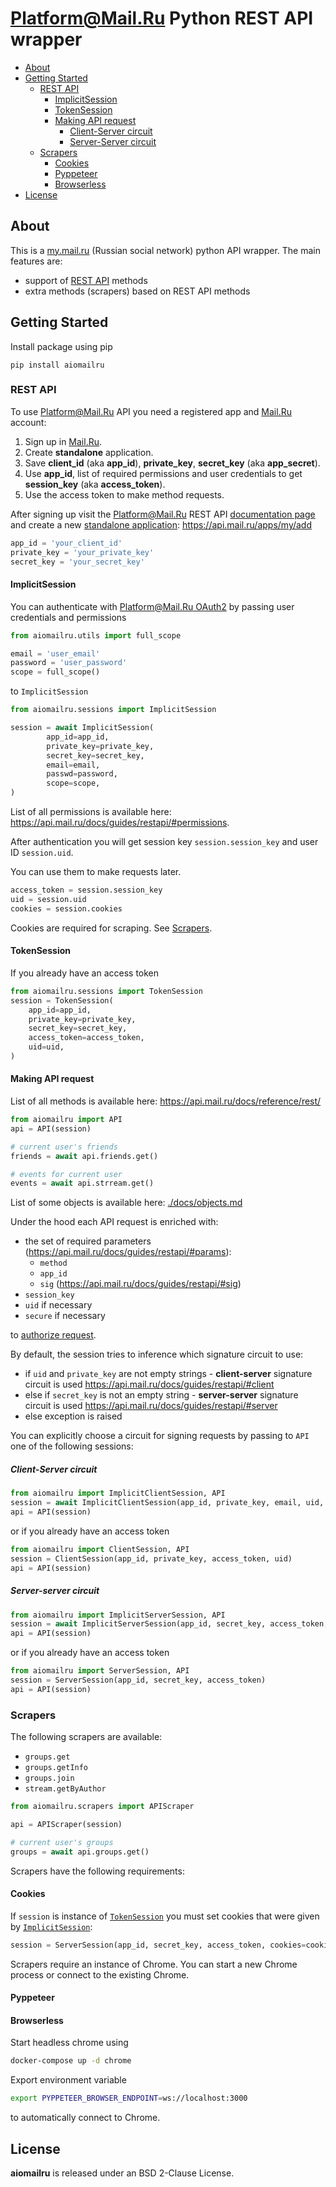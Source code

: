 # Platform@Mail.Ru Python REST API wrapper

- [About](#about)
- [Getting Started](#getting-started)
    + [REST API](#rest-api)
        - [ImplicitSession](#implicitsession)
        - [TokenSession](#tokensession)
        - [Making API request](#making-api-request)
            + [Client-Server circuit](#client-server-circuit)
            + [Server-Server circuit](#server-server-circuit)
    + [Scrapers](#scrapers)
        - [Cookies](#cookies)
        - [Pyppeteer](#pyppeteer)
        - [Browserless](#browserless)
- [License](#license)

## About

This is a [my.mail.ru](https://my.mail.ru) (Russian social network) python API
wrapper. The main features are:

* support of [REST API](https://api.mail.ru/docs/reference/rest/) methods
* extra methods (scrapers) based on REST API methods


## Getting Started

Install package using pip

    pip install aiomailru

### REST API

To use Platform@Mail.Ru API you need a registered app and
[Mail.Ru](https://mail.ru) account:

1. Sign up in [Mail.Ru](https://mail.ru).
2. Create **standalone** application.
3. Save **client_id** (aka **app_id**), **private_key**, **secret_key** (aka **app_secret**).
4. Use **app_id**, list of required permissions and user credentials to get **session_key** (aka **access_token**).
5. Use the access token to make method requests.

After signing up visit the Platform@Mail.Ru REST API
[documentation page](https://api.mail.ru/docs/)
and create a new
[standalone application](https://api.mail.ru/docs/guides/standalone-apps/):
https://api.mail.ru/apps/my/add

```python
app_id = 'your_client_id'
private_key = 'your_private_key'
secret_key = 'your_secret_key'
```

#### ImplicitSession

You can authenticate with [Platform@Mail.Ru OAuth2](https://api.mail.ru/docs/guides/oauth/)
by passing user credentials and permissions

```python
from aiomailru.utils import full_scope

email = 'user_email'
password = 'user_password'
scope = full_scope()
```

to `ImplicitSession`

```python
from aiomailru.sessions import ImplicitSession

session = await ImplicitSession(
        app_id=app_id,
        private_key=private_key,
        secret_key=secret_key,
        email=email,
        passwd=password,
        scope=scope,
)
```

List of all permissions is available here:
https://api.mail.ru/docs/guides/restapi/#permissions.

After authentication you will get session key `session.session_key` and
user ID `session.uid`.

You can use them to make requests later.

```python
access_token = session.session_key
uid = session.uid
cookies = session.cookies
```

Cookies are required for scraping. See [Scrapers](#scrapers).

#### TokenSession

If you already have an access token

```python
from aiomailru.sessions import TokenSession
session = TokenSession(
    app_id=app_id,
    private_key=private_key,
    secret_key=secret_key,
    access_token=access_token,
    uid=uid,
)
```

#### Making API request

List of all methods is available here: https://api.mail.ru/docs/reference/rest/

```python
from aiomailru import API
api = API(session)

# current user's friends
friends = await api.friends.get()

# events for current user
events = await api.strream.get()
```

List of some objects is available here: [./docs/objects.md](https://github.com/KonstantinTogoi/aiomailru/blob/master/docs/objects.md)

Under the hood each API request is enriched with:

- the set of required parameters
(https://api.mail.ru/docs/guides/restapi/#params):
    + `method`
    + `app_id`
    + `sig` (https://api.mail.ru/docs/guides/restapi/#sig)
- `session_key`
- `uid` if necessary
- `secure` if necessary

to [authorize request](https://api.mail.ru/docs/guides/restapi/#session).

By default, the session tries to inference which signature circuit to use:

- if `uid` and `private_key` are not empty strings - **client-server** signature circuit is used https://api.mail.ru/docs/guides/restapi/#client
- else if `secret_key` is not an empty string - **server-server** signature circuit is used https://api.mail.ru/docs/guides/restapi/#server
- else exception is raised

You can explicitly choose a circuit for signing requests by passing to `API`
one of the following sessions:

##### Client-Server circuit

```python
from aiomailru import ImplicitClientSession, API
session = await ImplicitClientSession(app_id, private_key, email, uid, scope)
api = API(session)
```

or if you already have an access token

```python
from aiomailru import ClientSession, API
session = ClientSession(app_id, private_key, access_token, uid)
api = API(session)
```

##### Server-server circuit

```python
from aiomailru import ImplicitServerSession, API
session = await ImplicitServerSession(app_id, secret_key, access_token, scope)
api = API(session)
```

or if you already have an access token

```python
from aiomailru import ServerSession, API
session = ServerSession(app_id, secret_key, access_token)
api = API(session)
```


### Scrapers

The following scrapers are available:

- `groups.get`
- `groups.getInfo`
- `groups.join`
- `stream.getByAuthor`

```python
from aiomailru.scrapers import APIScraper

api = APIScraper(session)

# current user's groups
groups = await api.groups.get()
```

Scrapers have the following requirements:

#### Cookies

If `session` is instance of [`TokenSession`](#tokensession) you must set cookies
that were given by [`ImplicitSession`](#implicitsession):

```python
session = ServerSession(app_id, secret_key, access_token, cookies=cookies)
```

Scrapers require an instance of Chrome. You can start a new Chrome process or
connect to the existing Chrome.

#### Pyppeteer

#### Browserless

Start headless chrome using

```bash
docker-compose up -d chrome
```

Export environment variable

```bash
export PYPPETEER_BROWSER_ENDPOINT=ws://localhost:3000
```

to automatically connect to Chrome.

## License

**aiomailru** is released under an BSD 2-Clause License.
